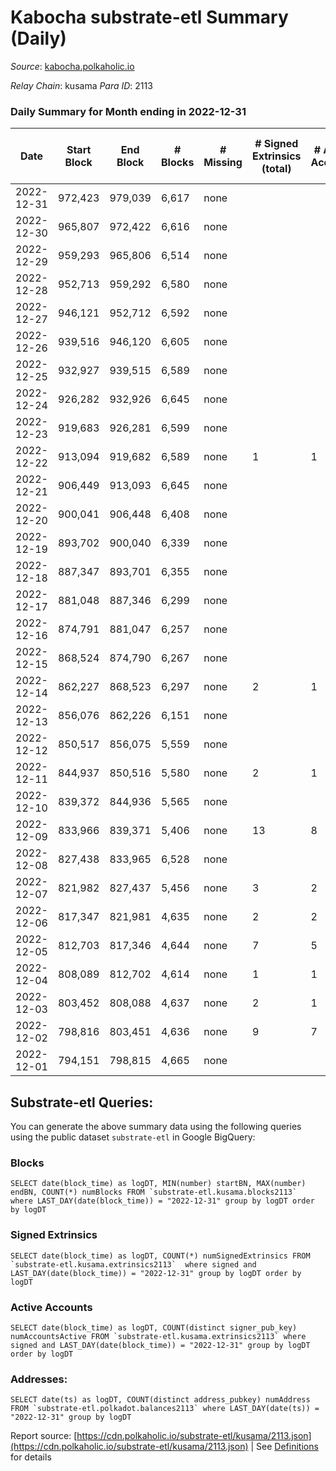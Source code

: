 # Kabocha substrate-etl Summary (Daily)

_Source_: [kabocha.polkaholic.io](https://kabocha.polkaholic.io)

*Relay Chain*: kusama
*Para ID*: 2113



### Daily Summary for Month ending in 2022-12-31


| Date | Start Block | End Block | # Blocks | # Missing | # Signed Extrinsics (total) | # Active Accounts | # Addresses with Balances | # Events | # Transfers | # XCM Transfers In | # XCM Transfers Out |
| ---- | ----------- | --------- | -------- | --------- | --------------------------- | ----------------- | ------------------------- | -------- | ----------- | ------------------ | ------------------- |
| 2022-12-31 | 972,423 | 979,039 | 6,617 | none  |  |  | 13,218 | 13,256 |   |   |   |
| 2022-12-30 | 965,807 | 972,422 | 6,616 | none  |  |  | 13,218 | 13,254 |   |   |   |
| 2022-12-29 | 959,293 | 965,806 | 6,514 | none  |  |  | 13,218 | 13,050 |   |   |   |
| 2022-12-28 | 952,713 | 959,292 | 6,580 | none  |  |  | 13,218 | 13,182 |   |   |   |
| 2022-12-27 | 946,121 | 952,712 | 6,592 | none  |  |  | 13,218 | 13,209 |   |   |   |
| 2022-12-26 | 939,516 | 946,120 | 6,605 | none  |  |  | 13,218 | 13,232 |   |   |   |
| 2022-12-25 | 932,927 | 939,515 | 6,589 | none  |  |  | 13,218 | 13,200 |   |   |   |
| 2022-12-24 | 926,282 | 932,926 | 6,645 | none  |  |  | 13,218 | 13,312 |   |   |   |
| 2022-12-23 | 919,683 | 926,281 | 6,599 | none  |  |  | 13,218 | 13,220 |   |   |   |
| 2022-12-22 | 913,094 | 919,682 | 6,589 | none  | 1 | 1 | 13,218 | 13,210 | 1  |   |   |
| 2022-12-21 | 906,449 | 913,093 | 6,645 | none  |  |  |  | 13,315 |   |   |   |
| 2022-12-20 | 900,041 | 906,448 | 6,408 | none  |  |  | 13,217 | 12,837 |   |   |   |
| 2022-12-19 | 893,702 | 900,040 | 6,339 | none  |  |  | 13,217 | 12,699 |   |   |   |
| 2022-12-18 | 887,347 | 893,701 | 6,355 | none  |  |  | 13,217 | 12,732 |   |   |   |
| 2022-12-17 | 881,048 | 887,346 | 6,299 | none  |  |  | 13,217 | 12,619 |   |   |   |
| 2022-12-16 | 874,791 | 881,047 | 6,257 | none  |  |  | 13,217 | 12,535 |   |   |   |
| 2022-12-15 | 868,524 | 874,790 | 6,267 | none  |  |  | 13,217 | 12,554 |   |   |   |
| 2022-12-14 | 862,227 | 868,523 | 6,297 | none  | 2 | 1 | 13,217 | 12,628 | 2  |   |   |
| 2022-12-13 | 856,076 | 862,226 | 6,151 | none  |  |  |  | 12,323 |   |   |   |
| 2022-12-12 | 850,517 | 856,075 | 5,559 | none  |  |  | 13,216 | 11,136 |   |   |   |
| 2022-12-11 | 844,937 | 850,516 | 5,580 | none  | 2 | 1 |  | 11,190 |   |   |   |
| 2022-12-10 | 839,372 | 844,936 | 5,565 | none  |  |  | 13,216 | 11,149 |   |   |   |
| 2022-12-09 | 833,966 | 839,371 | 5,406 | none  | 13 | 8 | 13,216 | 10,926 | 7  |   |   |
| 2022-12-08 | 827,438 | 833,965 | 6,528 | none  |  |  | 13,216 | 13,079 |   |   |   |
| 2022-12-07 | 821,982 | 827,437 | 5,456 | none  | 3 | 2 | 13,216 | 10,946 |   |   |   |
| 2022-12-06 | 817,347 | 821,981 | 4,635 | none  | 2 | 2 | 13,216 | 9,296 |   |   |   |
| 2022-12-05 | 812,703 | 817,346 | 4,644 | none  | 7 | 5 | 13,216 | 9,328 |   |   |   |
| 2022-12-04 | 808,089 | 812,702 | 4,614 | none  | 1 | 1 | 13,216 | 9,248 |   |   |   |
| 2022-12-03 | 803,452 | 808,088 | 4,637 | none  | 2 | 1 | 13,216 | 9,296 |   |   |   |
| 2022-12-02 | 798,816 | 803,451 | 4,636 | none  | 9 | 7 | 13,216 | 9,322 |   |   |   |
| 2022-12-01 | 794,151 | 798,815 | 4,665 | none  |  |  | 13,216 | 9,345 |   |   |   |

## Substrate-etl Queries:
You can generate the above summary data using the following queries using the public dataset `substrate-etl` in Google BigQuery:


### Blocks
```
SELECT date(block_time) as logDT, MIN(number) startBN, MAX(number) endBN, COUNT(*) numBlocks FROM `substrate-etl.kusama.blocks2113`  where LAST_DAY(date(block_time)) = "2022-12-31" group by logDT order by logDT
```


### Signed Extrinsics
```
SELECT date(block_time) as logDT, COUNT(*) numSignedExtrinsics FROM `substrate-etl.kusama.extrinsics2113`  where signed and LAST_DAY(date(block_time)) = "2022-12-31" group by logDT order by logDT
```


### Active Accounts
```
SELECT date(block_time) as logDT, COUNT(distinct signer_pub_key) numAccountsActive FROM `substrate-etl.kusama.extrinsics2113` where signed and LAST_DAY(date(block_time)) = "2022-12-31" group by logDT order by logDT
```


### Addresses:
```
SELECT date(ts) as logDT, COUNT(distinct address_pubkey) numAddress FROM `substrate-etl.polkadot.balances2113` where LAST_DAY(date(ts)) = "2022-12-31" group by logDT
```



Report source: [https://cdn.polkaholic.io/substrate-etl/kusama/2113.json](https://cdn.polkaholic.io/substrate-etl/kusama/2113.json) | See [Definitions](/DEFINITIONS.md) for details
